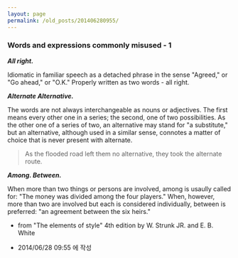 ```yaml
---
layout: page
permalink: /old_posts/201406280955/
---
```


### Words and expressions commonly misused - 1

<strong><em>All right.</em></strong>

Idiomatic in familiar speech as a detached phrase in the sense "Agreed," or "Go ahead," or "O.K." Properly written as two words - all right.

<strong><em>Alternate Alternative.</em></strong>

The words are not always interchangeable as nouns or adjectives. The first means every other one in a series; the second, one of two possibilities. As the other one of a series of two, an alternative may stand for "a substitute," but an alternative, although used in a similar sense, connotes a matter of choice that is never present with alternate.

<blockquote>As the flooded road left them no alternative, they took the alternate route.</blockquote>

<strong><em>Among. Between.</em></strong>

When more than two things or persons are involved, among is usaully called for: "The money was divided among the four players." When, however, more than two are involved but each is considered individually, between is preferred: "an agreement between the six heirs."


- from "The elements of style" 4th edition by W. Strunk JR. and E. B. White




- 2014/06/28 09:55 에 작성